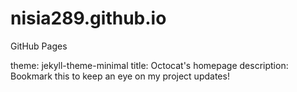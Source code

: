 # nisia289.github.io
GitHub Pages

theme: jekyll-theme-minimal
title: Octocat's homepage
description: Bookmark this to keep an eye on my project updates!
